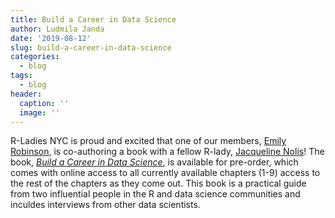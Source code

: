 ```yaml
---
title: Build a Career in Data Science
author: Ludmila Janda
date: '2019-08-12'
slug: build-a-career-in-data-science
categories:
  - blog
tags:
  - blog
header:
  caption: ''
  image: ''
---
```


R-Ladies NYC is proud and excited that one of our members, [Emily Robinson](https://hookedondata.org/), is co-authoring a book with a fellow R-lady, [Jacqueline Nolis](https://jnolis.com/writing.html)! The book, [*Build a Career in Data Science*](http://bestbook.cool), is available for pre-order, which comes with online access to all currently available chapters (1-9) access to the rest of the chapters as they come out. This book is a practical guide from two influential people in the R and data science communities and inculdes interviews from other data scientists. 